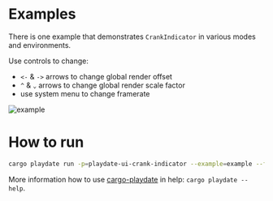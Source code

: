 # Examples


There is one example that demonstrates `CrankIndicator` in various modes and environments.

Use controls to change:
- `<-` & `->` arrows to change global render offset
- `^` & `⌄` arrows to change global render scale factor
- use system menu to change framerate


![example](https://github.com/boozook/playdate/assets/888526/70fe1d74-4cea-4fd4-ab2b-8e56d178c3b7)


# How to run

```bash
cargo playdate run -p=playdate-ui-crank-indicator --example=example --features=sys/lang-items,sys/entry-point,sys/try-trait-v2,system/try-trait-v2
```

More information how to use [cargo-playdate][] in help: `cargo playdate --help`.



[cargo-playdate]: https://crates.io/crates/cargo-playdate
